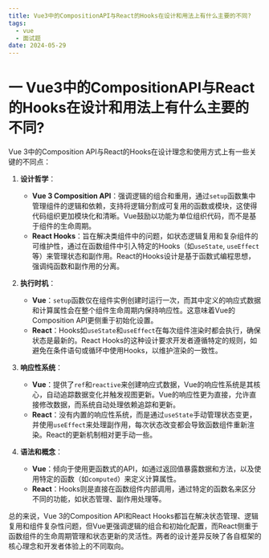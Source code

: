 ```yaml
---
title: Vue3中的CompositionAPI与React的Hooks在设计和用法上有什么主要的不同?
tags:
  - vue
  - 面试题
date: 2024-05-29
---
```

# 一 Vue3中的CompositionAPI与React的Hooks在设计和用法上有什么主要的不同?

Vue 3中的Composition API与React的Hooks在设计理念和使用方式上有一些关键的不同点：
1. **设计哲学**：
    
    - **Vue 3 Composition API**：强调逻辑的组合和重用，通过`setup`函数集中管理组件的逻辑和依赖，支持将逻辑分割成可复用的函数或模块，这使得代码组织更加模块化和清晰。Vue鼓励以功能为单位组织代码，而不是基于组件的生命周期。
    - **React Hooks**：旨在解决类组件中的问题，如状态逻辑复用和复杂组件的可维护性，通过在函数组件中引入特定的Hooks（如`useState`, `useEffect`等）来管理状态和副作用。React的Hooks设计是基于函数式编程思想，强调纯函数和副作用的分离。
2. **执行时机**：
    
    - **Vue**：`setup`函数仅在组件实例创建时运行一次，而其中定义的响应式数据和计算属性会在整个组件生命周期内保持响应性。这意味着Vue的Composition API更侧重于初始化设置。
    - **React**：Hooks如`useState`和`useEffect`在每次组件渲染时都会执行，确保状态是最新的。React Hooks的这种设计要求开发者遵循特定的规则，如避免在条件语句或循环中使用Hooks，以维护渲染的一致性。
3. **响应性系统**：
    
    - **Vue**：提供了`ref`和`reactive`来创建响应式数据，Vue的响应性系统是其核心，自动追踪数据变化并触发视图更新。Vue的响应性更为直接，允许直接修改数据，而系统自动处理依赖追踪和更新。
    - **React**：没有内置的响应性系统，而是通过`useState`手动管理状态变更，并使用`useEffect`来处理副作用，每次状态改变都会导致函数组件重新渲染。React的更新机制相对更手动一些。
4. **语法和概念**：
    
    - **Vue**：倾向于使用更函数式的API，如通过返回值暴露数据和方法，以及使用特定的函数（如`computed`）来定义计算属性。
    - **React**：Hooks则是直接在函数组件内部调用，通过特定的函数名来区分不同的功能，如状态管理、副作用处理等。

总的来说，Vue 3的Composition API和React Hooks都旨在解决状态管理、逻辑复用和组件复杂性问题，但Vue更强调逻辑的组合和初始化配置，而React侧重于函数组件的生命周期管理和状态更新的灵活性。两者的设计差异反映了各自框架的核心理念和开发者体验上的不同取向。

